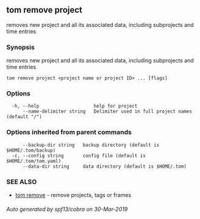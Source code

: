 ## tom remove project

removes new project and all its associated data, including subprojects and time entries

### Synopsis

removes new project and all its associated data, including subprojects and time entries

```
tom remove project <project name or project ID> ... [flags]
```

### Options

```
  -h, --help                    help for project
      --name-delimiter string   Delimiter used in full project names (default "/")
```

### Options inherited from parent commands

```
      --backup-dir string   backup directory (default is $HOME/.tom/backup)
  -c, --config string       config file (default is $HOME/.tom/tom.yaml)
      --data-dir string     data directory (default is $HOME/.tom)
```

### SEE ALSO

* [tom remove](tom_remove.md)	 - remove projects, tags or frames

###### Auto generated by spf13/cobra on 30-Mar-2019
